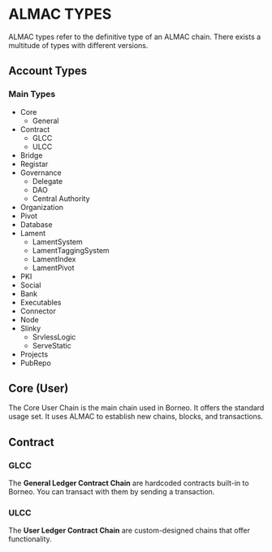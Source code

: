# ALMAC TYPES

ALMAC types refer to the definitive type of an ALMAC chain. There exists a multitude of types with different versions.

## Account Types

### Main Types
- Core
  - General
- Contract
  - GLCC
  - ULCC
- Bridge
- Registar
- Governance
  - Delegate
  - DAO
  - Central Authority
- Organization
- Pivot
- Database
- Lament
  - LamentSystem
  - LamentTaggingSystem
  - LamentIndex
  - LamentPivot
- PKI
- Social
- Bank
- Executables
- Connector
- Node
- Slinky
  - SrvlessLogic
  - ServeStatic
- Projects
- PubRepo

## Core (User)

The Core User Chain is the main chain used in Borneo. It offers the standard usage set. It uses ALMAC to establish new chains, blocks, and transactions.

## Contract

### GLCC

The **General Ledger Contract Chain** are hardcoded contracts built-in to Borneo. You can transact with them by sending a transaction.

### ULCC

The **User Ledger Contract Chain** are custom-designed chains that offer functionality.
